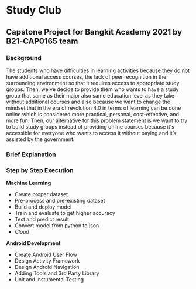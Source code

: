 # Study Club #
## Capstone Project for Bangkit Academy 2021 by B21-CAP0165 team ##
### Background ###
The students who have difficulties in learning activities because they do not have additional access courses, the lack of peer recognition in the surrounding environment so that it requires access to appropriate study groups. Then, we've decide to provide them who wants to have a study group that same as their major also same education level as they take without additional courses and also because we want to change the mindset that in the era of revolution 4.0 in terms of learning can be done online which is considered more practical, personal, cost-effective, and more fun. Then, our alternative for this problem statement is we want to try to build study groups instead of providing online courses because it's accessible for everyone who wants to access it without paying and it’s assisted by the government. 
### Brief Explanation ###
### Step by Step Execution ###

**Machine Learning**
* Create proper dataset
* Pre-process and pre-existing dataset
* Build and deploy model
* Train and evaluate to get higher accuracy
* Test and predict result
* Convert model from python to json
* *Cloud*

**Android Development**
* Create Android User Flow
* Design Activity Framework
* Design Android Navigation
* Adding Tools and 3rd Party Library
* Unit and Instumental Testing

